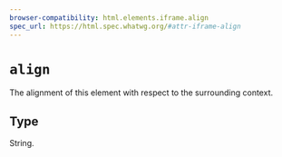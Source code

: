 ```yaml
---
browser-compatibility: html.elements.iframe.align
spec_url: https://html.spec.whatwg.org/#attr-iframe-align
---
```


# `align`

The alignment of this element with respect to the surrounding context.

## Type

String.

